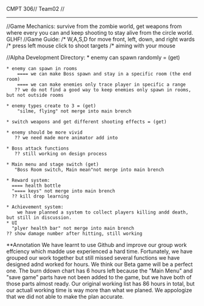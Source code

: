 CMPT 306// Team02 //  
***************************************************************

//Game Mechanics:
	survive from the zombie world,  get weapons from where every you can and keep shooting to stay alive from the circle world.
	 GLHF!
//Game Guide:
	/* W,A,S,D for move front, left, down, and right wards
	/* press left mouse click to shoot targets
	/* aiming with your mouse
	
//Alpha Development Directory:
	* enemy can spawn randomly = (get)

	* enemy can spawn in rooms
	    ==== we can make Boss spawn and stay in a specific room (the end room)
	    ==== we can make enemies only trace player in specific a range 
	   ?? we do not find a good way to keep enemies only spawn in rooms, but not outside rooms

	* enemy types create to 3 = (get)
	    "silme, flying" not merge into main brench

	* switch weapons and get different shooting effects = (get)

	* enemy should be more vivid 
	   ?? we need made more animator add into

	* Boss attack functions 
	   ?? still working on design process

	* Main menu and stage switch (get)
	   "Boss Room switch, Main mean"not merge into main brench

	* Reward system: 
	  ==== health bottle
	  "==== keys" not merge into main brench
	  ?? kill drop learning

	* Achievement system:
		we have planned a system to collect players killing andd death, but still in discussion.
	* UI
	  "plyer health bar" not merge into main brench
	?? show damage number after hitting, still working

**Annotation
We have learnt to use Github and improve our group work effciency which madde use experienced a hard time. Fortunately, 
we have grouped our work together but still missed several functions we have designed adnd worked for hours. 
We think our Beta game will be a perfect one.
The burn ddown chart has 6 hours left because the "Main Menu" and "save game" parts have not been added to the game, 
but we have both of those parts almost ready. Our original working list has 86 hours in total, but our actuall working time 
is way more than what we planed. We appologize that we did not able to make the plan accurate.


